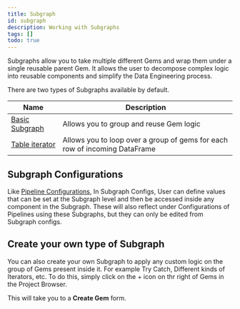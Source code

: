 ```yaml
---
title: Subgraph
id: subgraph
description: Working with Subgraphs
tags: []
todo: true
---
```


Subgraphs allow you to take multiple different Gems and wrap them under a single reusable parent Gem. It allows the user to decompose complex logic into reusable components and simplify the Data Engineering process.

There are two types of Subgraphs available by default.

| Name                               | Description                                                                |
| ---------------------------------- | -------------------------------------------------------------------------- |
| [Basic Subgraph](./basic-subgraph) | Allows you to group and reuse Gem logic                                    |
| [Table iterator](./table-iterator) | Allows you to loop over a group of gems for each row of incoming DataFrame |

## Subgraph Configurations

Like [Pipeline Configurations](../../configuration/configuration.md), In Subgraph Configs, User can define values that can be set at the Subgraph level and then be accessed inside any component in the Subgraph.
These will also reflect under Configurations of Pipelines using these Subgraphs, but they can only be edited from Subgraph configs.

## Create your own type of Subgraph

You can also create your own Subgraph to apply any custom logic on the group of Gems present inside it. For example Try Catch, Different kinds of Iterators, etc.
To do this, simply click on the + icon on thr right of Gems in the Project Browser.

This will take you to a **Create Gem** form.
